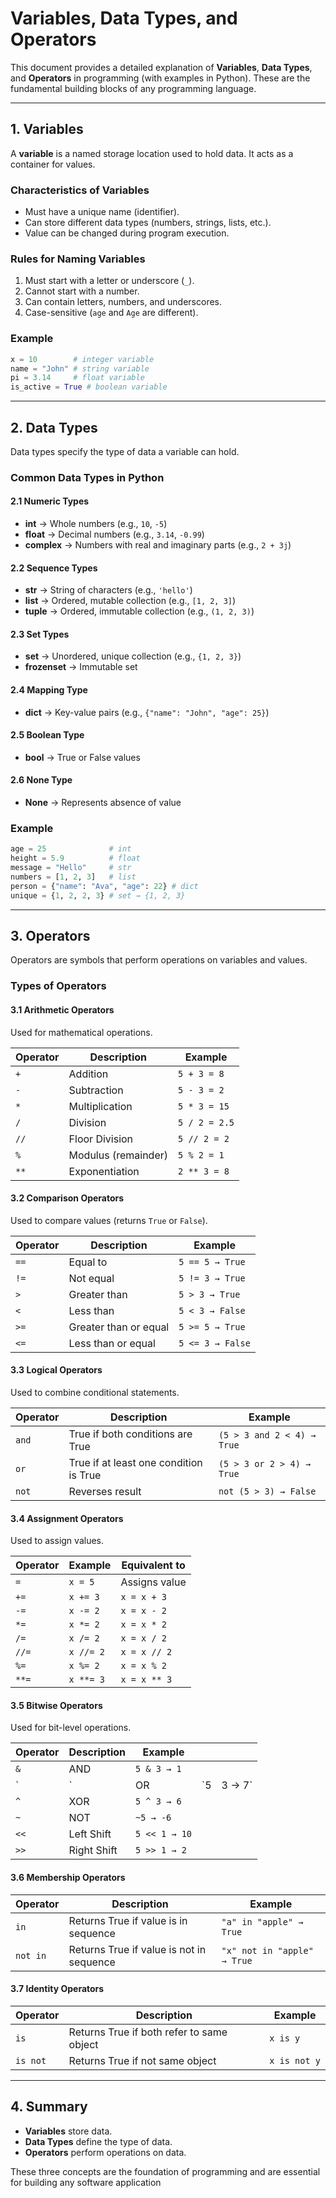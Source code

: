 # Variables, Data Types, and Operators

This document provides a detailed explanation of **Variables**, **Data Types**, and **Operators** in programming (with examples in Python). These are the fundamental building blocks of any programming language.

---

## 1. Variables

A **variable** is a named storage location used to hold data. It acts as a container for values.

### Characteristics of Variables

* Must have a unique name (identifier).
* Can store different data types (numbers, strings, lists, etc.).
* Value can be changed during program execution.

### Rules for Naming Variables

1. Must start with a letter or underscore (`_`).
2. Cannot start with a number.
3. Can contain letters, numbers, and underscores.
4. Case-sensitive (`age` and `Age` are different).

### Example

```python
x = 10        # integer variable
name = "John" # string variable
pi = 3.14     # float variable
is_active = True # boolean variable
```

---

## 2. Data Types

Data types specify the type of data a variable can hold.

### Common Data Types in Python

#### 2.1 Numeric Types

* **int** → Whole numbers (e.g., `10`, `-5`)
* **float** → Decimal numbers (e.g., `3.14`, `-0.99`)
* **complex** → Numbers with real and imaginary parts (e.g., `2 + 3j`)

#### 2.2 Sequence Types

* **str** → String of characters (e.g., `'hello'`)
* **list** → Ordered, mutable collection (e.g., `[1, 2, 3]`)
* **tuple** → Ordered, immutable collection (e.g., `(1, 2, 3)`)

#### 2.3 Set Types

* **set** → Unordered, unique collection (e.g., `{1, 2, 3}`)
* **frozenset** → Immutable set

#### 2.4 Mapping Type

* **dict** → Key-value pairs (e.g., `{"name": "John", "age": 25}`)

#### 2.5 Boolean Type

* **bool** → True or False values

#### 2.6 None Type

* **None** → Represents absence of value

### Example

```python
age = 25              # int
height = 5.9          # float
message = "Hello"     # str
numbers = [1, 2, 3]   # list
person = {"name": "Ava", "age": 22} # dict
unique = {1, 2, 2, 3} # set → {1, 2, 3}
```

---

## 3. Operators

Operators are symbols that perform operations on variables and values.

### Types of Operators

#### 3.1 Arithmetic Operators

Used for mathematical operations.

| Operator | Description         | Example       |
| -------- | ------------------- | ------------- |
| `+`      | Addition            | `5 + 3 = 8`   |
| `-`      | Subtraction         | `5 - 3 = 2`   |
| `*`      | Multiplication      | `5 * 3 = 15`  |
| `/`      | Division            | `5 / 2 = 2.5` |
| `//`     | Floor Division      | `5 // 2 = 2`  |
| `%`      | Modulus (remainder) | `5 % 2 = 1`   |
| `**`     | Exponentiation      | `2 ** 3 = 8`  |

#### 3.2 Comparison Operators

Used to compare values (returns `True` or `False`).

| Operator | Description           | Example          |
| -------- | --------------------- | ---------------- |
| `==`     | Equal to              | `5 == 5 → True`  |
| `!=`     | Not equal             | `5 != 3 → True`  |
| `>`      | Greater than          | `5 > 3 → True`   |
| `<`      | Less than             | `5 < 3 → False`  |
| `>=`     | Greater than or equal | `5 >= 5 → True`  |
| `<=`     | Less than or equal    | `5 <= 3 → False` |

#### 3.3 Logical Operators

Used to combine conditional statements.

| Operator | Description                            | Example                    |
| -------- | -------------------------------------- | -------------------------- |
| `and`    | True if both conditions are True       | `(5 > 3 and 2 < 4) → True` |
| `or`     | True if at least one condition is True | `(5 > 3 or 2 > 4) → True`  |
| `not`    | Reverses result                        | `not (5 > 3) → False`      |

#### 3.4 Assignment Operators

Used to assign values.

| Operator | Example   | Equivalent to |
| -------- | --------- | ------------- |
| `=`      | `x = 5`   | Assigns value |
| `+=`     | `x += 3`  | `x = x + 3`   |
| `-=`     | `x -= 2`  | `x = x - 2`   |
| `*=`     | `x *= 2`  | `x = x * 2`   |
| `/=`     | `x /= 2`  | `x = x / 2`   |
| `//=`    | `x //= 2` | `x = x // 2`  |
| `%=`     | `x %= 2`  | `x = x % 2`   |
| `**=`    | `x **= 3` | `x = x ** 3`  |

#### 3.5 Bitwise Operators

Used for bit-level operations.

| Operator | Description | Example       |     |         |
| -------- | ----------- | ------------- | --- | ------- |
| `&`      | AND         | `5 & 3 → 1`   |     |         |
| \`       | \`          | OR            | \`5 | 3 → 7\` |
| `^`      | XOR         | `5 ^ 3 → 6`   |     |         |
| `~`      | NOT         | `~5 → -6`     |     |         |
| `<<`     | Left Shift  | `5 << 1 → 10` |     |         |
| `>>`     | Right Shift | `5 >> 1 → 2`  |     |         |

#### 3.6 Membership Operators

| Operator | Description                              | Example                     |
| -------- | ---------------------------------------- | --------------------------- |
| `in`     | Returns True if value is in sequence     | `"a" in "apple" → True`     |
| `not in` | Returns True if value is not in sequence | `"x" not in "apple" → True` |

#### 3.7 Identity Operators

| Operator | Description                               | Example      |
| -------- | ----------------------------------------- | ------------ |
| `is`     | Returns True if both refer to same object | `x is y`     |
| `is not` | Returns True if not same object           | `x is not y` |

---

## 4. Summary

* **Variables** store data.
* **Data Types** define the type of data.
* **Operators** perform operations on data.

These three concepts are the foundation of programming and are essential for building any software application